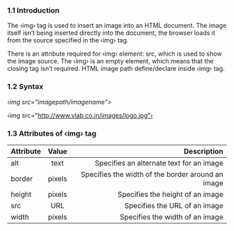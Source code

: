 
### 1.1 Introduction

The ‹img› tag is used to insert an image into an HTML document. The image itself isn’t being inserted directly into the document, the browser loads it from the source specified in the ‹img› tag.

There is an attribute required for ‹img› element: src, which is used to show the image source. The ‹img› is an empty element, which means that the closing tag isn’t required. HTML image path define/declare inside ‹img› tag.


### 1.2 Syntax


<i> ‹img src="imagepath/imagename"></i>

‹img src="http://www.vlab.co.in/images/logo.jpg"›


### 1.3 Attributes of ‹img› tag


|	Attribute   |     Value      |  Description    |
|----------|:-------------:|------:|
|  	alt |   text |  Specifies an alternate text for an image |
| 	border	 |   pixels  |  Specifies the width of the border around an image |
| height |  pixels |  Specifies the height of an image |
| 	src		 |  URL	  |  Specifies the URL of an image|
| width | pixels |   Specifies the width of an image|

